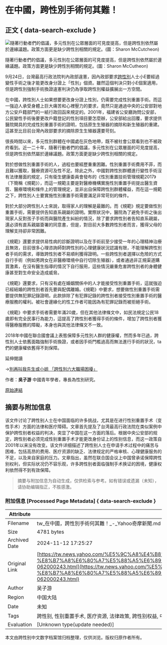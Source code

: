 # 在中國，跨性別手術何其難！

## 正文 { data-search-exclude }


![隨著行動者們的倡議，多元性別在公眾層面的可見度提高，但是跨性別依然屬於邊緣議題。政策方面更是缺少跨性別相關的規定。(圖：Sharon McCutcheon)](https://s.yimg.com/ny/api/res/1.2/v1jrh9RAo8YlPhO4XRFBEQ--/YXBwaWQ9aGlnaGxhbmRlcjt3PTk2MDtoPTY0MDtjZj13ZWJw/https://media.zenfs.com/ko/rti.org.tw/6b0e560d9304abf3496125b897de786d)

隨著行動者們的倡議，多元性別在公眾層面的可見度提高，但是跨性別依然屬於邊緣議題。政策方面更是缺少跨性別相關的規定。(圖：Sharon McCutheon)

9月24日，台灣最高行政法院判內政部違憲，因內政部要求[跨性別](https://tw.news.yahoo.com/tag/跨性別)人士小E要經過變性手術之後才能更改身分證上「性別」個資。雖然這個判決只對小E個案適用，但是跨性別強制手術換證違憲判決仍為爭取跨性別權益擴展出一方空間。

在中國，跨性別人士如果想要更改身分證上性別，仍需要完成性別重置手術。而這一強迫人承受身體上巨大痛苦和心裡壓力的要求，竟然只是通過中央的公安部對地方公安戶籍部門的一紙行政回函來規定的。2001年，福建省公安廳詢問公安部，公民變性手術後要更改戶籍登記的性別項目要怎麼辦，公安部給出回覆，要求提供醫院開具的完成性別重置手術的證明，包括原生生殖器的摘除和新生殖器的重建。這甚至比目前台灣內政部要求的摘除原生生殖器還要苛刻。

很長時間以來，多元性別群體在中國處在灰色地帶，既不被社會公眾看到也不被政府看到。近一二十年，隨著行動者們的倡議，多元性別在公眾層面的可見度提高，但是跨性別依然屬於邊緣議題。政策方面更是缺少跨性別相關的規定。

對於想做性別重置手術的人，過程也要經歷重重困難。性別重置手術費用不菲，而且難以獲取，醫療資源可及性不足。除此之外，中國對跨性別群體進行變性手術沒有法律層面的規定，只有衛生健康委員會發布的《性別重置技術管理規範2017》（下簡稱《規範》），而這一規範主要是對醫療機構實施性別重置手術提出醫生資質、醫療環境和條件上的管理規定，並非出自保障跨性別群體權益，而在這一規範之下，跨性別人士要實施性別重置手術需要滿足非常苛刻的條件。

對於大部分跨性別人士來說，取得家人的理解是最難的。而《規範》規定要做性別重置手術，需要提供告知直系親屬的證明。實際狀況中，醫院為了避免手術之後出現家人反對孩子手術而與醫院產生糾紛的情況，除了要求跨性別者告知直系親屬，還必須有直系親屬簽署的同意書，但是，對目前大多數跨性別者而言，獲得父母的理解支持卻非常困難。

《規範》還要求提供易性病的診斷證明以及在手術前至少接受一年的心理精神治療且無效，目前很多心理咨詢師對跨性別的心理健康狀況認識有限，不能理解跨性別者手術的需求，導致跨性別者不易順利獲得證明。一些跨性別者選擇以危險的方式自行手術（例如男跨女在非醫療環境中自行切除生殖器），或者通過非正規渠道購買激素，在沒有醫生指導的情況下自行服用，這些情況嚴重危害跨性別者的身體健康甚至對生命安全造成威脅。

《規範》還要求，只有沒有處在婚姻關係中的人才能接受性別重置手術，這就強迫已經結婚的跨性別者首先要與配偶離婚。《規範》中要求，想要做性別重置手術需要提供無犯罪記錄證明，此款排除了有犯罪記錄的跨性別者接受性別重置手術的醫療服務的權利。被社會邊緣化的性工作者可能因為有犯罪記錄而被拒絕手術。

《規範》中要求手術者需要年滿20歲，但在其他法律條文中，如民法規定公民18歲即有完全民事行為能力，這提高了跨性別者獲得手術的條件，增加了跨性別者獲得醫療服務的障礙，本身也與其他法律條文不一致。

2018年中國在聯合國會議上表態保障多元性別人群的健康權，然而多年已過，跨性別人士依舊面臨強制手術換證，或者因手術門檻過高而無法進行手術的狀況，ta們的健康權依舊得不到保障。

延伸閱讀

→[別再叫我先生或小姐 「跨性別六大職場困擾」](https://www.rti.org.tw/news/view/id/2099245)

作者：**吳子游** 中國青年學者，專長為性別研究。

[原始連結](https://www.rti.org.tw/news/view/id/2114902)
<!-- tcd_original_link https://tw.news.yahoo.com/%E5%9C%A8%E4%B8%AD%E5%9C%8B-%E8%B7%A8%E6%80%A7%E5%88%A5%E6%89%8B%E8%A1%93%E4%BD%95%E5%85%B6%E9%9B%A3-062000243.html -->
## 摘要与附加信息

<!-- tcd_abstract -->
该文件讨论了跨性别人士在中国面临的许多挑战，尤其是在进行性别重置手术（变性手术）方面的法律和医疗障碍。文章首先提及了台湾最高行政法院在类似案例中保护跨性别者权益的判决，突显了中国在这一方面的落后。根据中央公安部的规定，跨性别者必须完成性别重置手术才能更改身份证上的性别信息，而这一政策自2001年以来没有改变。该文件详细描述了跨性别人士在申请手术过程中的痛苦与困难，包括高昂的费用、医疗资源的缺乏、法律规定的严格审核、心理健康服务的不足，以及来自家庭的压力。文章指出，虽然在联合国会议上中国曾承诺保障跨性别权利，但实际状况仍不容乐观，许多跨性别者面临强制手术换证的困境，健康权利依然得不到有效保障。
<!-- tcd_abstract_end -->

> 摘要与附加信息为自动生成，仅供检索与参考。如有错误或遗漏（未知），请协助编辑指正，不胜感激。

### 附加信息 [Processed Page Metadata] { data-search-exclude }

| Attribute       | Value                                  |
|-----------------|----------------------------------------|
| Filename        | tw_在中國，跨性別手術何其難！_-_Yahoo奇摩新聞.md                             |
| Size            | 4781 bytes                           |
| Archived Date   | 2024-11-12 17:25:27                             |
| Original Link   | [https://tw.news.yahoo.com/%E5%9C%A8%E4%B8%AD%E5%9C%8B-%E8%B7%A8%E6%80%A7%E5%88%A5%E6%89%8B%E8%A1%93%E4%BD%95%E5%85%B6%E9%9B%A3-062000243.html](https://tw.news.yahoo.com/%E5%9C%A8%E4%B8%AD%E5%9C%8B-%E8%B7%A8%E6%80%A7%E5%88%A5%E6%89%8B%E8%A1%93%E4%BD%95%E5%85%B6%E9%9B%A3-062000243.html)                       |
| Author          | 吴子游                               |
| Region          | 中国大陆                               |
| Date            | 未知                                 |
| Tags            | 跨性别, 性别重置手术, 医疗资源, 法律政策, 跨性别权益, 中国社会                                 |
| Evaluation            | [Unknown type(update needed)]                                 |
<!-- tcd_table_end -->

本文由跨性别中文数字档案馆归档整理，仅供浏览。版权归原作者所有。
